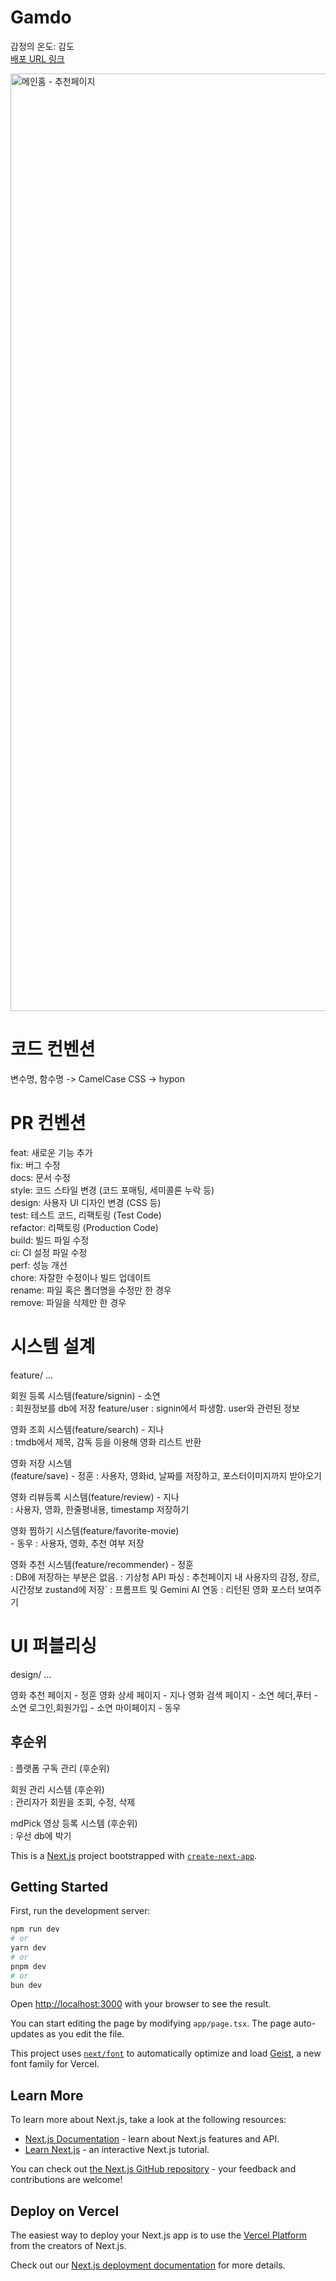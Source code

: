 # Gamdo

감정의 온도: 감도
<br >
[배포 URL 링크](https://gamdo-five.vercel.app/)

<img width="880" height="1500" alt="메인홈 - 추천페이지" src="https://github.com/user-attachments/assets/3d46a100-3699-4240-a99f-70240211a242" />


# 코드 컨벤션

변수명, 함수명 -> CamelCase
CSS -> hypon

# PR 컨벤션

feat: 새로운 기능 추가 <br >
fix: 버그 수정<br >
docs: 문서 수정<br >
style: 코드 스타일 변경 (코드 포매팅, 세미콜론 누락 등)<br >
design: 사용자 UI 디자인 변경 (CSS 등)<br >
test: 테스트 코드, 리팩토링 (Test Code)<br >
refactor: 리팩토링 (Production Code)<br >
build: 빌드 파일 수정<br >
ci: CI 설정 파일 수정<br >
perf: 성능 개선<br >
chore: 자잘한 수정이나 빌드 업데이트<br >
rename: 파일 혹은 폴더명을 수정만 한 경우<br >
remove: 파일을 삭제만 한 경우<br >

# 시스템 설계

feature/ ...

회원 등록 시스템(feature/signin) - 소연<br >
: 회원정보를 db에 저장
feature/user
: signin에서 파생함. user와 관련된 정보<br >

영화 조회 시스템(feature/search) - 지나<br >
: tmdb에서 제목, 감독 등을 이용해 영화 리스트 반환<br >

영화 저장 시스템<br >(feature/save) - 정훈
: 사용자, 영화id, 날짜를 저장하고, 포스터이미지까지 받아오기<br >

영화 리뷰등록 시스템(feature/review) - 지나<br >
: 사용자, 영화, 한줄평내용, timestamp 저장하기<br >

영화 찜하기 시스템(feature/favorite-movie)<br > - 동우
: 사용자, 영화, 추천 여부 저장<br >

영화 추천 시스템(feature/recommender) - 정훈<br >
: DB에 저장하는 부분은 없음.
: 기상청 API 파싱
: 추천페이지 내 사용자의 감정, 장르, 시간정보 zustand에 저장`
: 프롬프트 및 Gemini AI 연동
: 리턴된 영화 포스터 보여주기

# UI 퍼블리싱

design/ ...

영화 추천 페이지 - 정훈
영화 상세 페이지 - 지나
영화 검색 페이지 - 소연
헤더,푸터 - 소연
로그인,회원가입 - 소연
마이페이지 - 동우

## 후순위

: 플랫폼 구독 관리 (후순위)<br >

회원 관리 시스템 (후순위)<br >
: 관리자가 회원을 조회, 수정, 삭제<br >

mdPick 영상 등록 시스템 (후순위)<br >
: 우선 db에 박기 <br >

This is a [Next.js](https://nextjs.org) project bootstrapped with [`create-next-app`](https://nextjs.org/docs/app/api-reference/cli/create-next-app).

## Getting Started

First, run the development server:

```bash
npm run dev
# or
yarn dev
# or
pnpm dev
# or
bun dev
```

Open [http://localhost:3000](http://localhost:3000) with your browser to see the result.

You can start editing the page by modifying `app/page.tsx`. The page auto-updates as you edit the file.

This project uses [`next/font`](https://nextjs.org/docs/app/building-your-application/optimizing/fonts) to automatically optimize and load [Geist](https://vercel.com/font), a new font family for Vercel.

## Learn More

To learn more about Next.js, take a look at the following resources:

- [Next.js Documentation](https://nextjs.org/docs) - learn about Next.js features and API.
- [Learn Next.js](https://nextjs.org/learn) - an interactive Next.js tutorial.

You can check out [the Next.js GitHub repository](https://github.com/vercel/next.js) - your feedback and contributions are welcome!

## Deploy on Vercel

The easiest way to deploy your Next.js app is to use the [Vercel Platform](https://vercel.com/new?utm_medium=default-template&filter=next.js&utm_source=create-next-app&utm_campaign=create-next-app-readme) from the creators of Next.js.

Check out our [Next.js deployment documentation](https://nextjs.org/docs/app/building-your-application/deploying) for more details.
